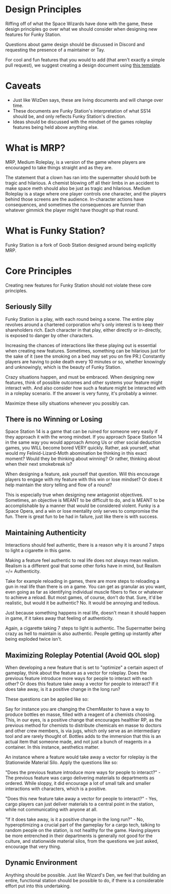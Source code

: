 # Design Principles

Riffing off of what the Space Wizards have done with the game, these design principles go over what we should consider when designing
new features for Funky Station.

Questions about game design should be discussed in Discord and requesting the presence of a maintainer or Tay.

For cool and fun features that you would to add (that aren't exactly a simple pull request), we suggest creating a design document using [this template](template.md).

# Caveats

* Just like WizDen says, these are living documents and will change over time.
* These documents are Funky Station's interpretation of what SS14 should be, and only reflects Funky Station's direction.
* Ideas should be discussed with the mindset of the games roleplay features being held above anything else.

# What is MRP?

MRP, Medium Roleplay, is a version of the game where players are encouraged to take things straight and as they are. 

The statement that a clown has ran into the supermatter should both be tragic and hilarious. A chemist blowing off all their limbs in an accident to make space meth should also be just as tragic and hilarious. Medium Roleplay is a stage where one player controls one character, and the players behind those screens are the audience. In-character actions have consequences, and sometimes the consequences are funnier than whatever gimmick the player might have thought up that round. 

# What is Funky Station?

Funky Station is a fork of Goob Station designed around being explicitly MRP.     

# Core Principles

Creating new features for Funky Station should not violate these core principles.

## Seriously Silly

Funky Station is a play, with each round being a scene. The entire play revolves around a chartered corporation who's only interest is to keep their shareholders rich. Each character in that play, either directly or in-directly, is exposed to danger by other characters.

Increasing the chances of interactions like these playing out is essential when creating new features. Sometimes, something can be hilarious just for the sake of it (see the smoking on a bed may set you on fire PR.) Constantly players are having to poke death every 10 minutes or so, whether knowingly and unknowingly, which is the beauty of Funky Station.

Crazy situations happen, and must be embraced. When designing new features, think of possible outcomes and other systems your feature might interact with. And also consider how such a feature might be interacted with in a roleplay scenario. If the answer is very funny, it's probably a winner.

Maximize these silly situations whenever you possibly can.

## There is no Winning or Losing

Space Station 14 is a game that can be ruined for someone very easily if they approach it with the wrong mindset. If you approach Space Station 14 in the same way you would approach Among Us or other social deduction games, you WILL become bored VERY quickly.
Rather, ask yourself, what would my Felinid-Lizard-Moth abomination be thinking in this exact moment? Would they be thinking about winning? Or rather, thinking about when their next smokebreak is?

When designing a feature, ask yourself that question. Will this encourage players to engage with my feature with this win or lose mindset? Or does it help maintain the story telling and flow of a round?

This is especially true when designing new antagonist objectives. Sometimes, an objective is MEANT to be difficult to do, and is MEANT to be accomplishable by a manner that would be considered violent. Funky is a Space Opera, and a win or lose mentality only serves to compromise the fun. There is great fun to be had in failure, just like there is with success.

## Maintaining Authenticity

Interactions should feel authentic, there is a reason why it is around 7 steps to light a cigarette in this game.

Making a feature feel authentic to real life does not always mean realism. Realism is a different goal that some other forks have in mind, but Realism =/= Authenticity.

Take for example reloading in games, there are more steps to reloading a gun in real life than there is on a game. You can get as granular as you want, even going as far as identifying individual muscle fibers to flex or whatever to achieve a reload. But most games, of course, don't do that. Sure, it'd be realistic, but would it be authentic? No. It would be annoying and tedious.

Just because something happens in real life, doesn't mean it should happen in game, if it takes away that feeling of authenticity.

Again, a cigarette taking 7 steps to light is authentic. The Supermatter being crazy as hell to maintain is also authentic. People getting up instantly after being exploded twice isn't.

## Maximizing Roleplay Potential (Avoid QOL slop)

When developing a new feature that is set to "optimize" a certain aspect of gameplay, think about the feature as a vector for roleplay. Does the previous feature introduce more ways for people to interact with each other? Or does this feature take away a vector for people to interact? If it does take away, is it a positive change in the long run?

These questions can be applied like so:

Say for instance you are changing the ChemMaster to have a way to produce bottles en masse, filled with a reagent of a chemists choosing. This, in our eyes, is a positive change that encourages healthier RP, as the previous method for chemists to distribute chemicals en masse to doctors and other crew members, is via jugs, which only serve as an intermediary tool and are rarely thought of. Bottles adds to the immersion that this is an actual item that someone made, and not just a bunch of reagents in a container. In this instance, aesthetics matter.

An instance where a feature would take away a vector for roleplay is the Stationwide Material Silo. Apply the questions like so:

"Does the previous feature introduce more ways for people to interact?" - The previous feature was cargo delivering materials to departments as ordered. While sloppy, it did encourage a lot of small talk and smaller interactions with characters, which is a positive.

"Does this new feature take away a vector for people to interact?" - Yes, cargo players can just deliver materials to a central point in the station, while not communicating with anyone at all.

"If it does take away, is it a positive change in the long run?" - No, hyperoptimizing a crucial part of the gameplay for a cargo tech, talking to random people on the station, is not healthy for the game. Having players be more entrenched in their departments is generally not good for the culture, and stationwide material silos, from the questions we just asked, encourage that very thing.

## Dynamic Environment

Anything should be possible. Just like Wizard's Den, we feel that building an entire, functional station should be possible to do, if there is a considerable effort put into this undertaking.